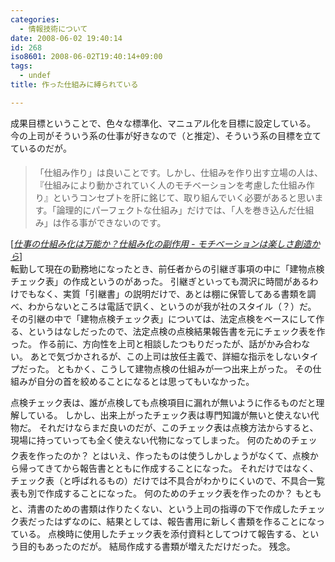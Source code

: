 ```yaml
---
categories:
  - 情報技術について
date: 2008-06-02 19:40:14
id: 268
iso8601: 2008-06-02T19:40:14+09:00
tags:
  - undef
title: 作った仕組みに縛られている

---
```


成果目標ということで、色々な標準化、マニュアル化を目標に設定している。
今の上司がそういう系の仕事が好きなので（と推定）、そういう系の目標を立てているのだが&#133;。
<blockquote cite="http://d.hatena.ne.jp/favre21/20080409#1207694340" title="Source: 仕事の仕組み化は万能か？仕組み化の副作用 - モチベーションは楽しさ創造から; Accessed Date: 4/9/2008" class="blockquote"><p>「仕組み作り」は良いことです。しかし、仕組みを作り出す立場の人は、『仕組みにより動かされていく人のモチベーションを考慮した仕組み作り』というコンセプトを肝に銘じて、取り組んでいく必要があると思います。「論理的にパーフェクトな仕組み」だけでは、「人を巻き込んだ仕組み」は作る事ができないのです。</p></blockquote><div class="cite"> [<cite><a href="http://d.hatena.ne.jp/favre21/20080409#1207694340">仕事の仕組み化は万能か？仕組み化の副作用 - モチベーションは楽しさ創造から</a></cite>] </div>
転勤して現在の勤務地になったとき、前任者からの引継ぎ事項の中に「建物点検チェック表」の作成というのがあった。
引継ぎといっても潤沢に時間があるわけでもなく、実質「引継書」の説明だけで、あとは棚に保管してある書類を調べ、わからないところは電話で訊く、というのが我が社のスタイル（？）だ。
その引継の中で「建物点検チェック表」については、法定点検をベースにして作る、というはなしだったので、法定点検の点検結果報告書を元にチェック表を作った。
作る前に、方向性を上司と相談したつもりだったが、話がかみ合わない。
あとで気づかされるが、この上司は放任主義で、詳細な指示をしないタイプだった。
ともかく、こうして建物点検の仕組みが一つ出来上がった。
その仕組みが自分の首を絞めることになるとは思ってもいなかった。


点検チェック表は、誰が点検しても点検項目に漏れが無いように作るものだと理解している。
しかし、出来上がったチェック表は専門知識が無いと使えない代物だ。
それだけならまだ良いのだが、このチェック表は点検方法からすると、現場に持っていっても全く使えない代物になってしまった。
&#133;何のためのチェック表を作ったのか？
とはいえ、作ったものは使うしかしょうがなくて、点検から帰ってきてから報告書とともに作成することになった。
それだけではなく、チェック表（と呼ばれるもの）だけでは不具合がわかりにくいので、不具合一覧表も別で作成することになった。
&#133;何のためのチェック表を作ったのか？
もともと、清書のための書類は作りたくない、という上司の指導の下で作成したチェック表だったはずなのに、結果としては、報告書用に新しく書類を作ることになっている。
点検時に使用したチェック表を添付資料としてつけて報告する、という目的もあったのだが&#133;。
結局作成する書類が増えただけだった。
残念。
    	